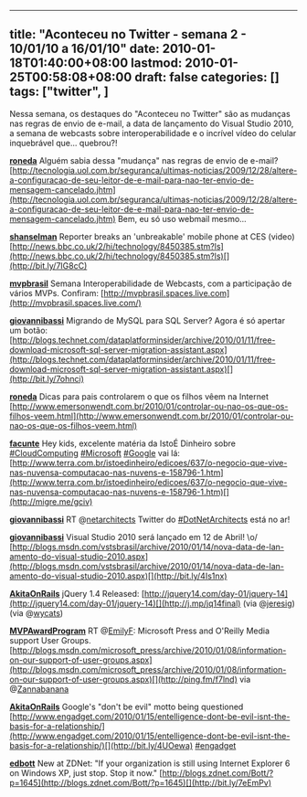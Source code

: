 
---
title: "Aconteceu no Twitter - semana 2 - 10/01/10 a 16/01/10"
date: 2010-01-18T01:40:00+08:00
lastmod: 2010-01-25T00:58:08+08:00
draft: false
categories: []
tags: ["twitter", ]
---


Nessa semana, os destaques do "Aconteceu no Twitter" são as mudanças nas regras de envio de e-mail, a data de lançamento do Visual Studio 2010, a semana de webcasts sobre interoperabilidade e o incrível vídeo do celular inquebrável que... quebrou?!

<span class="status-body">**[roneda](http://twitter.com/roneda "Ricardo Oneda")** <span class="entry-content">Alguém sabia dessa "mudança" nas regras de envio de e-mail? [http://tecnologia.uol.com.br/seguranca/ultimas-noticias/2009/12/28/altere-a-configuracao-de-seu-leitor-de-e-mail-para-nao-ter-envio-de-mensagem-cancelado.jhtm](http://tecnologia.uol.com.br/seguranca/ultimas-noticias/2009/12/28/altere-a-configuracao-de-seu-leitor-de-e-mail-para-nao-ter-envio-de-mensagem-cancelado.jhtm) Bem, eu só uso webmail mesmo...</span></span>

<span class="status-body"><span class="entry-content"><span class="status-body">**[shanselman](http://twitter.com/shanselman "Scott Hanselman")** <span class="entry-content">Reporter breaks an 'unbreakable' mobile phone at CES (video) [http://news.bbc.co.uk/2/hi/technology/8450385.stm?ls](http://news.bbc.co.uk/2/hi/technology/8450385.stm?ls)[](http://bit.ly/7IG8cC)</span></span></span></span>

<span class="status-body"><span class="entry-content"><span class="status-body"><span class="entry-content"><span class="status-body">**[mvpbrasil](http://twitter.com/mvpbrasil "MVP Brasil")** <span class="entry-content">Semana Interoperabilidade de Webcasts, com a participação de vários MVPs. Confiram: [http://mvpbrasil.spaces.live.com](http://mvpbrasil.spaces.live.com/)</span></span></span></span></span></span>

<span class="status-body"><span class="entry-content"><span class="status-body"><span class="entry-content"><span class="status-body"><span class="entry-content"><span class="status-body">**[giovannibassi](http://twitter.com/giovannibassi "Giovanni Bassi")** <span class="entry-content">Migrando de MySQL para SQL Server? Agora é só apertar um botão: [http://blogs.technet.com/dataplatforminsider/archive/2010/01/11/free-download-microsoft-sql-server-migration-assistant.aspx](http://blogs.technet.com/dataplatforminsider/archive/2010/01/11/free-download-microsoft-sql-server-migration-assistant.aspx)[](http://bit.ly/7ohnci)</span></span></span></span></span></span></span></span>

<span class="status-body"><span class="entry-content"><span class="status-body"><span class="entry-content"><span class="status-body"><span class="entry-content"><span class="status-body"><span class="entry-content"><span class="status-body">**[roneda](http://twitter.com/roneda "Ricardo Oneda")** <span class="entry-content">Dicas para pais controlarem o que os filhos vêem na Internet [http://www.emersonwendt.com.br/2010/01/controlar-ou-nao-os-que-os-filhos-veem.html](http://www.emersonwendt.com.br/2010/01/controlar-ou-nao-os-que-os-filhos-veem.html)</span></span></span></span></span></span></span></span></span></span>

<span class="status-body"><span class="entry-content"><span class="status-body"><span class="entry-content"><span class="status-body"><span class="entry-content"><span class="status-body"><span class="entry-content"><span class="status-body"><span class="entry-content"><span class="status-body">**[facunte](http://twitter.com/facunte "Emerson Facunte")** <span class="entry-content">Hey kids, excelente matéria da IstoÉ Dinheiro sobre [#CloudComputing](http://twitter.com/search?q=%23CloudComputing "#CloudComputing") [#Microsoft](http://twitter.com/search?q=%23Microsoft "#Microsoft") [#Google](http://twitter.com/search?q=%23Google "#Google") vai lá: [http://www.terra.com.br/istoedinheiro/edicoes/637/o-negocio-que-vive-nas-nuvensa-computacao-nas-nuvens-e-158796-1.htm](http://www.terra.com.br/istoedinheiro/edicoes/637/o-negocio-que-vive-nas-nuvensa-computacao-nas-nuvens-e-158796-1.htm)[](http://migre.me/gciv)</span></span></span></span></span></span></span></span></span></span></span></span>

<span class="status-body"><span class="entry-content"><span class="status-body"><span class="entry-content"><span class="status-body"><span class="entry-content"><span class="status-body"><span class="entry-content"><span class="status-body"><span class="entry-content"><span class="status-body"><span class="entry-content"><span class="status-body">**[giovannibassi](http://twitter.com/giovannibassi "Giovanni Bassi")** <span class="entry-content">RT @[netarchitects](http://twitter.com/netarchitects) Twitter do [#DotNetArchitects](http://twitter.com/search?q=%23DotNetArchitects "#DotNetArchitects") está no ar!</span></span></span></span></span></span></span></span></span></span></span></span></span></span>

<span class="status-body"><span class="entry-content"><span class="status-body"><span class="entry-content"><span class="status-body"><span class="entry-content"><span class="status-body"><span class="entry-content"><span class="status-body"><span class="entry-content"><span class="status-body"><span class="entry-content"><span class="status-body"><span class="entry-content"><span class="status-body">**[giovannibassi](http://twitter.com/giovannibassi "Giovanni Bassi")** <span class="entry-content">Visual Studio 2010 será lançado em 12 de Abril! \o/ [http://blogs.msdn.com/vstsbrasil/archive/2010/01/14/nova-data-de-lan-amento-do-visual-studio-2010.aspx](http://blogs.msdn.com/vstsbrasil/archive/2010/01/14/nova-data-de-lan-amento-do-visual-studio-2010.aspx)[](http://bit.ly/4Is1nx)</span></span></span></span></span></span></span></span></span></span></span></span></span></span></span></span>

<span class="status-body"><span class="entry-content"><span class="status-body"><span class="entry-content"><span class="status-body"><span class="entry-content"><span class="status-body"><span class="entry-content"><span class="status-body"><span class="entry-content"><span class="status-body"><span class="entry-content"><span class="status-body"><span class="entry-content"><span class="status-body"><span class="entry-content"><span class="status-body">**[AkitaOnRails](http://twitter.com/AkitaOnRails "Fabio Akita")** <span class="entry-content">jQuery 1.4 Released: [http://jquery14.com/day-01/jquery-14](http://jquery14.com/day-01/jquery-14)[](http://j.mp/jq14final) (via @[jeresig](http://twitter.com/jeresig)) (via @[wycats](http://twitter.com/wycats))</span></span></span></span></span></span></span></span></span></span></span></span></span></span></span></span></span></span>

<span class="status-body"><span class="entry-content"><span class="status-body"><span class="entry-content"><span class="status-body"><span class="entry-content"><span class="status-body"><span class="entry-content"><span class="status-body"><span class="entry-content"><span class="status-body"><span class="entry-content"><span class="status-body"><span class="entry-content"><span class="status-body"><span class="entry-content"><span class="status-body"><span class="entry-content"><span class="status-body">**[MVPAwardProgram](http://twitter.com/MVPAwardProgram "MVPAwardProgram")** <span class="entry-content">RT @[EmilyF](http://twitter.com/EmilyF): Microsoft Press and O'Reilly Media support User Groups. [http://blogs.msdn.com/microsoft_press/archive/2010/01/08/information-on-our-support-of-user-groups.aspx](http://blogs.msdn.com/microsoft_press/archive/2010/01/08/information-on-our-support-of-user-groups.aspx)[](http://ping.fm/f7lnd) via @[Zannabanana](http://twitter.com/Zannabanana)</span></span></span></span></span></span></span></span></span></span></span></span></span></span></span></span></span></span></span></span>

<span class="status-body"><span class="entry-content"><span class="status-body"><span class="entry-content"><span class="status-body"><span class="entry-content"><span class="status-body"><span class="entry-content"><span class="status-body"><span class="entry-content"><span class="status-body"><span class="entry-content"><span class="status-body"><span class="entry-content"><span class="status-body"><span class="entry-content"><span class="status-body"><span class="entry-content"><span class="status-body"><span class="entry-content"><span class="status-body">**[AkitaOnRails](http://twitter.com/AkitaOnRails "Fabio Akita")** <span class="entry-content">Google's "don't be evil" motto being questioned [http://www.engadget.com/2010/01/15/entelligence-dont-be-evil-isnt-the-basis-for-a-relationship/](http://www.engadget.com/2010/01/15/entelligence-dont-be-evil-isnt-the-basis-for-a-relationship/)[](http://bit.ly/4UOewa) [#engadget](http://twitter.com/search?q=%23engadget "#engadget")</span></span></span></span></span></span></span></span></span></span></span></span></span></span></span></span></span></span></span></span></span></span>

<span class="status-body"><span class="entry-content"><span class="status-body"><span class="entry-content"><span class="status-body"><span class="entry-content"><span class="status-body"><span class="entry-content"><span class="status-body"><span class="entry-content"><span class="status-body"><span class="entry-content"><span class="status-body"><span class="entry-content"><span class="status-body"><span class="entry-content"><span class="status-body"><span class="entry-content"><span class="status-body"><span class="entry-content"><span class="status-body"><span class="entry-content"><span class="status-body">**[edbott](http://twitter.com/edbott "Ed Bott")** <span class="entry-content">New at ZDNet: "If your organization is still using Internet Explorer 6 on Windows XP, just stop. Stop it now." [http://blogs.zdnet.com/Bott/?p=1645](http://blogs.zdnet.com/Bott/?p=1645)[](http://bit.ly/7eEmPv)</span></span></span></span></span></span></span></span></span></span></span></span></span></span></span></span></span></span></span></span></span></span></span></span>

